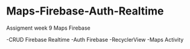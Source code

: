 # Maps-Firebase-Auth-Realtime
Assigment week 9 Maps Firebase

-CRUD Firebase Realtime
-Auth Firebase
-RecyclerView
-Maps Activity
